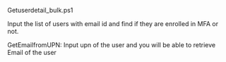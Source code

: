 Getuserdetail_bulk.ps1

Input the list of users with email id and find if they are enrolled in MFA or not. 

GetEmailfromUPN: 
Input upn of the user and you will be able to retrieve Email of the user
